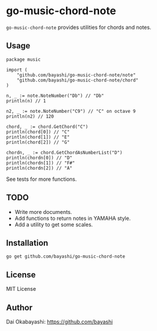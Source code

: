 # go-music-chord-note

`go-music-chord-note` provides utilities for chords and notes.

## Usage

    package music

    import (
        "github.com/bayashi/go-music-chord-note/note"
        "github.com/bayashi/go-music-chord-note/chord"
    )

    n, _ := note.NoteNumber("Db") // "Db"
    println(n) // 1

    n2, _ := note.NoteNumber("C9") // "C" on octave 9
    println(n2) // 120

    chord, _ := chord.GetChord("C")
    println(chord[0]) // "C"
    println(chord[1]) // "E"
    println(chord[2]) // "G"

    chordn, _ := chord.GetChordAsNumberList("D")
    println(chordn[0]) // "D"
    println(chordn[1]) // "F#"
    println(chordn[2]) // "A"

See tests for more functions.

## TODO

* Write more documents.
* Add functions to return notes in YAMAHA style.
* Add a utility to get some scales.

## Installation

    go get github.com/bayashi/go-music-chord-note

## License

MIT License

## Author

Dai Okabayashi: https://github.com/bayashi
